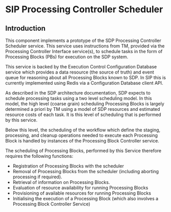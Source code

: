 # SIP Processing Controller Scheduler

## Introduction

This component implements a prototype of the SDP Processing Controller
Scheduler service. This service uses instructions from TM, provided
via the Processing Controller Interface service(s), to schedule tasks in the
form of Processing Blocks (PBs) for execution on the SDP system.

This service is backed by the Execution Control Configuration Database
service which provides a data resource (the source of truth) and event queue
for reasoning about all Processing Blocks known to SDP. In SIP this is
currently implemented using Redis via a Configuration Database client API.

As described in the SDP architecture documentation, SDP expects to schedule
processing tasks using a two level scheduling model. In this model,
the high level (coarse grain) scheduling Processing Blocks is largely
determined a priori by TM using a model of SDP resources and estimated
resource costs of each task. It is this level of scheduling that is performed
by this service.

Below this level, the scheduling of the workflow which define the
staging, processing, and cleanup operations needed to execute each Processing
Block is handled by instances of the Processing Block Controller service.

The scheduling of Processing Blocks, performed by this Service therefore
requires the following functions:

- Registration of Processing Blocks with the scheduler
- Removal of Processing Blocks from the scheduler (including aborting
  processing if required).
- Retrieval of information on Processing Blocks.
- Evaluation of resource availability for running Processing Blocks
- Provisioning of available resources for running Processing Blocks
- Initialising the execution of a Processing Block (which also involves
  a Processing Block Controller Service)
